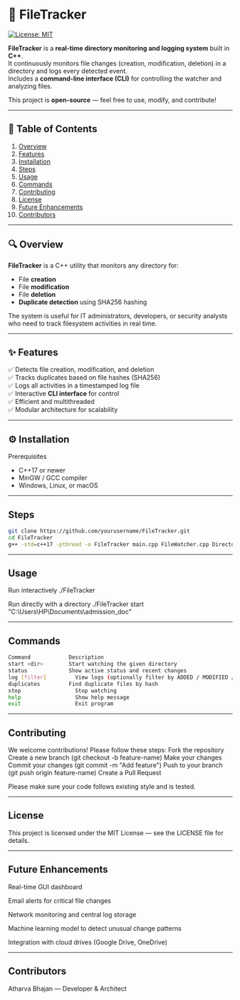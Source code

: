 # 🧩 FileTracker

[![License: MIT](https://img.shields.io/badge/License-MIT-green.svg)](LICENSE)

**FileTracker** is a **real-time directory monitoring and logging system** built in **C++**.  
It continuously monitors file changes (creation, modification, deletion) in a directory and logs every detected event.  
Includes a **command-line interface (CLI)** for controlling the watcher and analyzing files.

This project is **open-source** — feel free to use, modify, and contribute!

---

## 📜 Table of Contents
1. [Overview](#-overview)
2. [Features](#-features)
3. [Installation](#-installation)
4. [Steps](#-steps)
5. [Usage](#-usage)
6. [Commands](#-commands)
7. [Contributing](#-contributing)
8. [License](#-license)  
9. [Future Enhancements](#-future-enhancements)
10. [Contributors](#-contributors)

---

## 🔍 Overview
**FileTracker** is a C++ utility that monitors any directory for:
- File **creation**
- File **modification**
- File **deletion**
- **Duplicate detection** using SHA256 hashing

The system is useful for IT administrators, developers, or security analysts who need to track filesystem activities in real time.


---

## ✨ Features
✅ Detects file creation, modification, and deletion  
✅ Tracks duplicates based on file hashes (SHA256)  
✅ Logs all activities in a timestamped log file  
✅ Interactive **CLI interface** for control  
✅ Efficient and multithreaded  
✅ Modular architecture for scalability  

---

## ⚙️ Installation

 Prerequisites
- C++17 or newer  
- MinGW / GCC compiler  
- Windows, Linux, or macOS

---

## Steps
```bash
git clone https://github.com/yourusername/FileTracker.git
cd FileTracker
g++ -std=c++17 -pthread -o FileTracker main.cpp FileWatcher.cpp DirectorySnapshot.cpp ChangeDetector.cpp Logger.cpp CommandProcessor.cpp
```
---

## Usage
  Run interactively
./FileTracker

Run directly with a directory
./FileTracker start "C:\Users\HP\Documents\admission_doc"

---

## Commands
```bash
Command	           Description
start <dir>	       Start watching the given directory
status	           Show active status and recent changes
log [filter]	     View logs (optionally filter by ADDED / MODIFIED / DELETED)
duplicates	       Find duplicate files by hash
stop	             Stop watching
help	             Show help message
exit	             Exit program
```
---
## Contributing

We welcome contributions! Please follow these steps:
Fork the repository
Create a new branch (git checkout -b feature-name)
Make your changes
Commit your changes (git commit -m "Add feature")
Push to your branch (git push origin feature-name)
Create a Pull Request

Please make sure your code follows existing style and is tested.

---

## License
This project is licensed under the MIT License — see the LICENSE
 file for details.

 ---
 
## Future Enhancements

Real-time GUI dashboard

Email alerts for critical file changes

Network monitoring and central log storage

Machine learning model to detect unusual change patterns

Integration with cloud drives (Google Drive, OneDrive)

---

## Contributors

Atharva Bhajan — Developer & Architect
